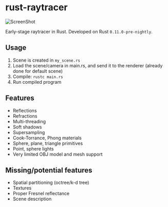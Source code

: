 rust-raytracer
==============

![ScreenShot](https://raw.githubusercontent.com/gyng/rust-raytracer/master/docs/sample_render.png)

Early-stage raytracer in Rust. Developed on Rust `0.11.0-pre-nightly`.

## Usage

1. Scene is created in `my_scene.rs`
2. Load the scene/camera in main.rs, and send it to the renderer (already done for default scene)
3. Compile: `rustc main.rs`
4. Run compiled program

## Features

* Reflections
* Refractions
* Multi-threading
* Soft shadows
* Supersampling
* Cook-Torrance, Phong materials
* Sphere, plane, triangle primitives
* Point, sphere lights
* Very limited OBJ model and mesh support

## Missing/potential features

* Spatial partitioning (octree/k-d tree)
* Textures
* Proper Fresnel reflectance
* Scene description
